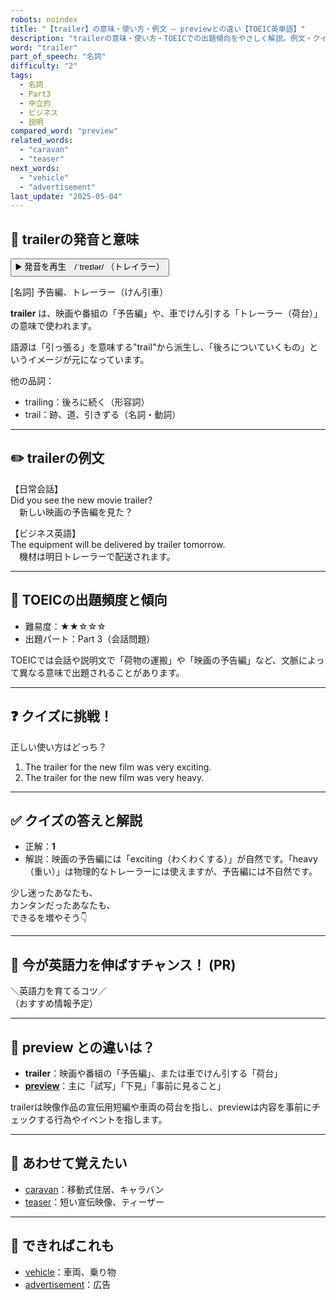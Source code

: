 ```yaml
---
robots: noindex
title: "【trailer】の意味・使い方・例文 ― previewとの違い【TOEIC英単語】"
description: "trailerの意味・使い方・TOEICでの出題傾向をやさしく解説。例文・クイズ付きでpreviewとの違いもわかりやすく学べます。"
word: "trailer"
part_of_speech: "名詞"
difficulty: "2"
tags:
  - 名詞
  - Part3
  - 中立的
  - ビジネス
  - 説明
compared_word: "preview"
related_words:
  - "caravan"
  - "teaser"
next_words:
  - "vehicle"
  - "advertisement"
last_update: "2025-05-04"
---
```


## 🔰 trailerの発音と意味

<button class="play-audio" onclick="playTTS('trailer')">
  <span class="play-audio-main">
    ▶️ 発音を再生　/ˈtreɪlər/
  </span>
  <span class="play-audio-sub">
    （トレイラー）
  </span>
</button>

[名詞] 予告編、トレーラー（けん引車）

**trailer** は、映画や番組の「予告編」や、車でけん引する「トレーラー（荷台）」の意味で使われます。

語源は「引っ張る」を意味する"trail"から派生し、「後ろについていくもの」というイメージが元になっています。

他の品詞：  
- trailing：後ろに続く（形容詞）
- trail：跡、道、引きずる（名詞・動詞）

---

## ✏️ trailerの例文

【日常会話】  
Did you see the new movie trailer?  
　新しい映画の予告編を見た？

【ビジネス英語】  
The equipment will be delivered by trailer tomorrow.  
　機材は明日トレーラーで配送されます。

---

## 🎯 TOEICの出題頻度と傾向

- 難易度：★★☆☆☆
- 出題パート：Part 3（会話問題）

TOEICでは会話や説明文で「荷物の運搬」や「映画の予告編」など、文脈によって異なる意味で出題されることがあります。

---

## ❓ クイズに挑戦！

正しい使い方はどっち？

1. The trailer for the new film was very exciting.  
2. The trailer for the new film was very heavy.

---

## ✅ クイズの答えと解説

- 正解：**1**
- 解説：映画の予告編には「exciting（わくわくする）」が自然です。「heavy（重い）」は物理的なトレーラーには使えますが、予告編には不自然です。

少し迷ったあなたも、  
カンタンだったあなたも、  
できるを増やそう👇️

---

## 🚀 今が英語力を伸ばすチャンス！ (PR)

<div class="info-center">
＼英語力を育てるコツ／<br>  
（おすすめ情報予定）
</div>

---

## 🤔  preview との違いは？

- **trailer**：映画や番組の「予告編」、または車でけん引する「荷台」
- **[preview](/word/preview)**：主に「試写」「下見」「事前に見ること」

trailerは映像作品の宣伝用短編や車両の荷台を指し、previewは内容を事前にチェックする行為やイベントを指します。

---

## 🧩 あわせて覚えたい

- [caravan](/word/caravan)：移動式住居、キャラバン
- [teaser](/word/teaser)：短い宣伝映像、ティーザー

---

## 📖 できればこれも

- [vehicle](/word/vehicle)：車両、乗り物
- [advertisement](/word/advertisement)：広告

<!-- cvid: aid24_bid04 -->

